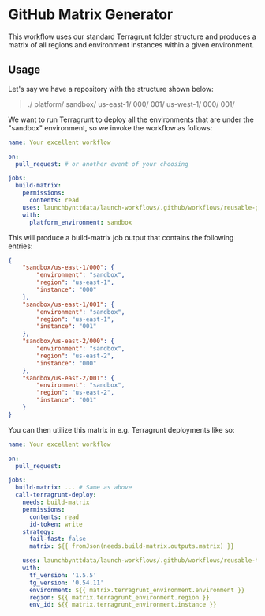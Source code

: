 # GitHub Matrix Generator

This workflow uses our standard Terragrunt folder structure and produces a matrix of all regions and environment instances within a given environment.

## Usage

Let's say we have a repository with the structure shown below:

> ./
>   platform/
>     sandbox/
>       us-east-1/
>         000/
>         001/
>       us-west-1/
>         000/
>         001/

We want to run Terragrunt to deploy all the environments that are under the "sandbox" environment, so we invoke the workflow as follows:

```yaml
name: Your excellent workflow

on:
  pull_request: # or another event of your choosing

jobs:
  build-matrix:
    permissions:
      contents: read
    uses: launchbynttdata/launch-workflows/.github/workflows/reusable-github-matrix-tg.yml@<commit hash>
    with:
      platform_environment: sandbox
```

This will produce a build-matrix job output that contains the following entries:

```json
{
    "sandbox/us-east-1/000": {
        "environment": "sandbox",
        "region": "us-east-1",
        "instance": "000"
    },
    "sandbox/us-east-1/001": {
        "environment": "sandbox",
        "region": "us-east-1",
        "instance": "001"
    },
    "sandbox/us-east-2/000": {
        "environment": "sandbox",
        "region": "us-east-2",
        "instance": "000"
    },
    "sandbox/us-east-2/001": {
        "environment": "sandbox",
        "region": "us-east-2",
        "instance": "001"
    }
}
```

You can then utilize this matrix in e.g. Terragrunt deployments like so:

```yaml
name: Your excellent workflow

on:
  pull_request:

jobs:
  build-matrix: ... # Same as above
  call-terragrunt-deploy:
    needs: build-matrix
    permissions:
      contents: read
      id-token: write
    strategy:
      fail-fast: false
      matrix: ${{ fromJson(needs.build-matrix.outputs.matrix) }}

    uses: launchbynttdata/launch-workflows/.github/workflows/reusable-terragrunt-deploy.yml@<commit hash>
    with:
      tf_version: '1.5.5'
      tg_version: '0.54.11'
      environment: ${{ matrix.terragrunt_environment.environment }}
      region: ${{ matrix.terragrunt_environment.region }}
      env_id: ${{ matrix.terragrunt_environment.instance }}
```
